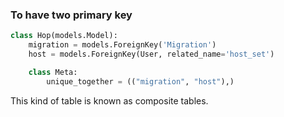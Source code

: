 ### To have two primary key

```python
class Hop(models.Model):
    migration = models.ForeignKey('Migration')
    host = models.ForeignKey(User, related_name='host_set')

    class Meta:
        unique_together = (("migration", "host"),)
```

This kind of table is known as composite tables.

